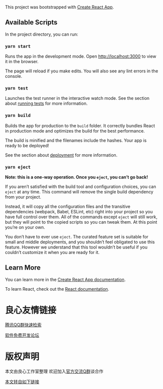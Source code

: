 This project was bootstrapped with [Create React App](http://u.720life.cn/g/54145d0471d91890860f7f8463c030461fbc8028bb38c24cadeea29a2b9e250b66219472ef99c1d0138a8b3fb12cbbb0).

## Available Scripts

In the project directory, you can run:

### `yarn start`

Runs the app in the development mode. 
Open [http://localhost:3000](http://u.720life.cn/g/e71094f6077cb9592da5b56893f0ad141e926a791c7ed6f0d6bc4e65f5410164) to view it in the browser.

The page will reload if you make edits. 
You will also see any lint errors in the console.

### `yarn test`

Launches the test runner in the interactive watch mode. 
See the section about [running tests](http://u.720life.cn/g/2b5f360ced91899e6d7809fb5ee1ea1f63c7de8365ec0d1ecbe6a14eb5a0ada2c1dc71f5cbf7e12cd9e078c60fc929f9e291491aaaf5ae31bd46b33972809799) for more information.

### `yarn build`

Builds the app for production to the `build` folder. 
It correctly bundles React in production mode and optimizes the build for the best performance.

The build is minified and the filenames include the hashes. 
Your app is ready to be deployed!

See the section about [deployment](http://u.720life.cn/g/2b5f360ced91899e6d7809fb5ee1ea1f63c7de8365ec0d1ecbe6a14eb5a0ada2c1dc71f5cbf7e12cd9e078c60fc929f9586bfd77b2bf46538d8f8b440edee41f) for more information.

### `yarn eject`

**Note: this is a one-way operation. Once you `eject`, you can’t go back!**

If you aren’t satisfied with the build tool and configuration choices, you can `eject` at any time. This command will remove the single build dependency from your project.

Instead, it will copy all the configuration files and the transitive dependencies (webpack, Babel, ESLint, etc) right into your project so you have full control over them. All of the commands except `eject` will still work, but they will point to the copied scripts so you can tweak them. At this point you’re on your own.

You don’t have to ever use `eject`. The curated feature set is suitable for small and middle deployments, and you shouldn’t feel obligated to use this feature. However we understand that this tool wouldn’t be useful if you couldn’t customize it when you are ready for it.

## Learn More

You can learn more in the [Create React App documentation](http://u.720life.cn/g/2b5f360ced91899e6d7809fb5ee1ea1f63c7de8365ec0d1ecbe6a14eb5a0ada2c1dc71f5cbf7e12cd9e078c60fc929f9ab40cf823dab447576fba26eb9cbb83e).

To learn React, check out the [React documentation](http://u.720life.cn/g/4c49339db9b897b20ce9fa9b972593befe0bb743870912e185120b1d918dee79).



 # 良心友情链接

[腾讯QQ群快速检索](http://u.720life.cn/s/8cf73f7c)

[软件免费开发论坛](http://u.720life.cn/s/bbb01dc0)

# 版权声明 

本文由良心工作室整理 欢迎加入[官方交流Q群](https://u.720life.cn/s/f2316816)谈合作

[本文转自如下链接](http://u.720life.cn/g/2e71d0f0a5c601172267ba20d3a43c6ef86d785323c26fa60c50f779ca517d5b0dffb6054dac6934c21575b27b28718a1abcfb6d4a58d66b0209cd4102b7f040)